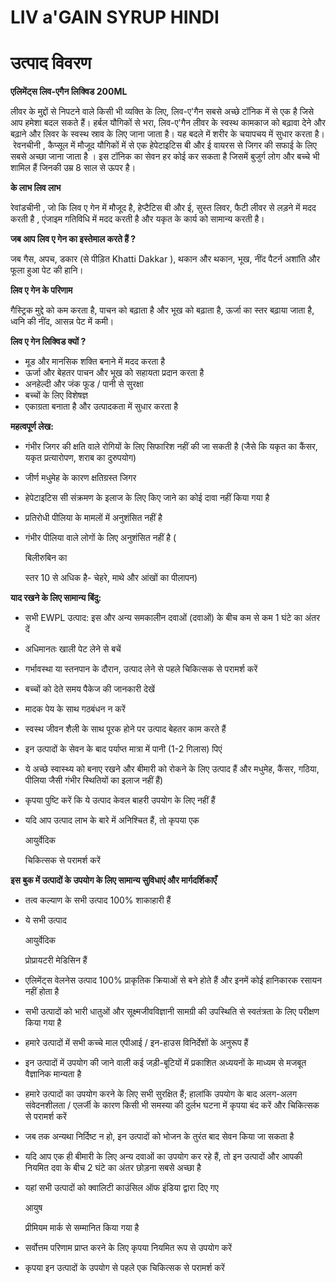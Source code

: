 # LIV a'GAIN SYRUP HINDI

# उत्पाद विवरण

**एलिमेंट्स लिव-एगैन लिक्विड 200ML**

लीवर के मुद्दों से निपटने वाले किसी भी व्यक्ति के लिए, लिव-ए'गैन सबसे अच्छे टॉनिक में से एक है जिसे आप हमेशा बदल सकते हैं। हर्बल यौगिकों से भरा, लिव-ए'गैन लीवर के स्वस्थ कामकाज को बढ़ावा देने और बढ़ाने और लिवर के स्वस्थ स्राव के लिए जाना जाता है। यह बदले में शरीर के चयापचय में सुधार करता है। रेवनचीनी , कैप्सूल में मौजूद यौगिकों में से एक हेपेटाइटिस बी और ई वायरस से जिगर की सफाई के लिए सबसे अच्छा जाना जाता है । इस टॉनिक का सेवन हर कोई कर सकता है जिसमें बुजुर्ग लोग और बच्चे भी शामिल हैं जिनकी उम्र 8 साल से ऊपर है।

**के लाभ लिव लाभ**

रेवांडचीनी , जो कि लिव ए गेन में मौजूद है, हेप्टैटिस बी और ई, सुस्त लिवर, फैटी लीवर से लड़ने में मदद करती है , एंजाइम गतिविधि में मदद करती है और यकृत के कार्य को सामान्य करती है।

**जब आप लिव ए गेन का इस्तेमाल करते हैं ?**

जब गैस, अपच, डकार (से पीड़ित Khatti Dakkar ), थकान और थकान, भूख, नींद पैटर्न अशांति और फूला हुआ पेट की हानि।

**लिव ए गेन के परिणाम**

गैस्ट्रिक मुद्दे को कम करता है, पाचन को बढ़ाता है और भूख को बढ़ाता है, ऊर्जा का स्तर बढ़ाया जाता है, ध्वनि की नींद, आसन्न पेट में कमी।

**लिव ए गेन लिक्विड क्यों ?**

- मूड और मानसिक शक्ति बनाने में मदद करता है
- ऊर्जा और बेहतर पाचन और भूख को सहायता प्रदान करता है
- अनहेल्दी और जंक फूड / पानी से सुरक्षा
- बच्चों के लिए विशेषज्ञ
- एकाग्रता बनाता है और उत्पादकता में सुधार करता है

**महत्वपूर्ण लेख:**

- गंभीर जिगर की क्षति वाले रोगियों के लिए सिफारिश नहीं की जा सकती है (जैसे कि यकृत का कैंसर, यकृत प्रत्यारोपण, शराब का दुरुपयोग)
- जीर्ण मधुमेह के कारण क्षतिग्रस्त जिगर
- हेपेटाइटिस सी संक्रमण के इलाज के लिए किए जाने का कोई दावा नहीं किया गया है
- प्रतिरोधी पीलिया के मामलों में अनुशंसित नहीं है
- गंभीर पीलिया वाले लोगों के लिए अनुशंसित नहीं है (

    बिलीरुबिन का

    स्तर 10 से अधिक है- चेहरे, माथे और आंखों का पीलापन)

**याद रखने के लिए सामान्य बिंदु:**

- सभी EWPL उत्पाद: इस और अन्य समकालीन दवाओं (दवाओं) के बीच कम से कम 1 घंटे का अंतर दें
- अधिमानतः खाली पेट लेने से बचें
- गर्भावस्था या स्तनपान के दौरान, उत्पाद लेने से पहले चिकित्सक से परामर्श करें
- बच्चों को देते समय पैकेज की जानकारी देखें
- मादक पेय के साथ गठबंधन न करें
- स्वस्थ जीवन शैली के साथ पूरक होने पर उत्पाद बेहतर काम करते हैं
- इन उत्पादों के सेवन के बाद पर्याप्त मात्रा में पानी (1-2 गिलास) पिएं
- ये अच्छे स्वास्थ्य को बनाए रखने और बीमारी को रोकने के लिए उत्पाद हैं और मधुमेह, कैंसर, गठिया, पीलिया जैसी गंभीर स्थितियों का इलाज नहीं हैं)
- कृपया पुष्टि करें कि ये उत्पाद केवल बाहरी उपयोग के लिए नहीं हैं
- यदि आप उत्पाद लाभ के बारे में अनिश्चित हैं, तो कृपया एक

    आयुर्वेदिक

    चिकित्सक से परामर्श करें

**इस बुक में उत्पादों के उपयोग के लिए सामान्य सुविधाएं और मार्गदर्शिकाएँ**

- तत्व कल्याण के सभी उत्पाद 100% शाकाहारी हैं
- ये सभी उत्पाद

    आयुर्वेदिक

    प्रोप्रायटरी मेडिसिन हैं

- एलिमेंट्स वेलनेस उत्पाद 100% प्राकृतिक क्रियाओं से बने होते हैं और इनमें कोई हानिकारक रसायन नहीं होता है
- सभी उत्पादों को भारी धातुओं और सूक्ष्मजीवविज्ञानी सामग्री की उपस्थिति से स्वतंत्रता के लिए परीक्षण किया गया है
- हमारे उत्पादों में सभी कच्चे माल एपीआई / इन-हाउस विनिर्देशों के अनुरूप हैं
- इन उत्पादों में उपयोग की जाने वाली कई जड़ी-बूटियों में प्रकाशित अध्ययनों के माध्यम से मजबूत वैज्ञानिक मान्यता है
- हमारे उत्पादों का उपयोग करने के लिए सभी सुरक्षित हैं; हालांकि उपयोग के बाद अलग-अलग संवेदनशीलता / एलर्जी के कारण किसी भी समस्या की दुर्लभ घटना में कृपया बंद करें और चिकित्सक से परामर्श करें
- जब तक अन्यथा निर्दिष्ट न हो, इन उत्पादों को भोजन के तुरंत बाद सेवन किया जा सकता है
- यदि आप एक ही बीमारी के लिए अन्य दवाओं का उपयोग कर रहे हैं, तो इन उत्पादों और आपकी नियमित दवा के बीच 2 घंटे का अंतर छोड़ना सबसे अच्छा है
- यहां सभी उत्पादों को क्वालिटी काउंसिल ऑफ इंडिया द्वारा दिए गए

    आयुष

    प्रीमियम मार्क से सम्मानित किया गया है

- सर्वोत्तम परिणाम प्राप्त करने के लिए कृपया नियमित रूप से उपयोग करें
- कृपया इन उत्पादों के उपयोग से पहले एक चिकित्सक से परामर्श करें